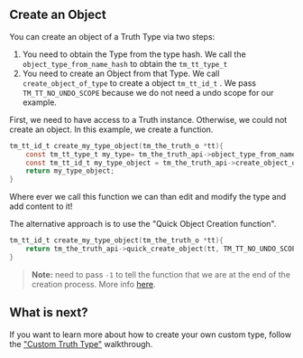 ## Create an Object

You can create an object of a Truth Type via two steps:

1. You need to obtain the Type from the type hash. We call the `object_type_from_name_hash` to obtain the `tm_tt_type_t`
2. You need to create an Object from that Type. We call `create_object_of_type` to create a object `tm_tt_id_t` . We pass `TM_TT_NO_UNDO_SCOPE` because we do not need a undo scope for our example.

First, we need to have access to a Truth instance. Otherwise, we could not create an object. In this example, we create a function.

```c
tm_tt_id_t create_my_type_object(tm_the_truth_o *tt){
    const tm_tt_type_t my_type= tm_the_truth_api->object_type_from_name_hash(tt, TM_TT_TYPE_HASH__MY_TYPE);
    const tm_tt_id_t my_type_object = tm_the_truth_api->create_object_of_type(tt, my_type, TM_TT_NO_UNDO_SCOPE);
    return my_type_object;
}
```

Where ever we call this function we can than edit and modify the type and add content to it!

The alternative approach is to use the "Quick Object Creation function".

```c
tm_tt_id_t create_my_type_object(tm_the_truth_o *tt){
    return tm_the_truth_api->quick_create_object(tt, TM_TT_NO_UNDO_SCOPE, TM_TT_TYPE_HASH__MY_TYPE, -1);
}
```



> **Note:**  need to pass `-1` to tell the function that we are at the end of the creation process. More info [here](https://ourmachinery.com//apidoc/foundation/the_truth.h.html#structtm_the_truth_api.quick_create_object()).



## What is next?

If you want to learn more about how to create your own custom type, follow the ["Custom Truth Type"]({{base_url}}/the_truth/custom_truth_type.html) walkthrough.
